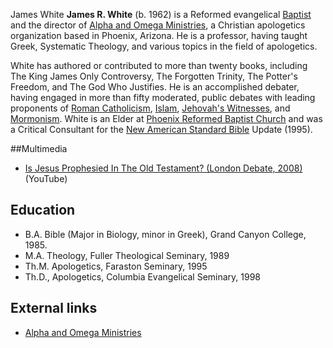 James White
**James R. White** (b. 1962) is a Reformed evangelical
[Baptist](Baptist "Baptist") and the director of
[Alpha and Omega Ministries](http://www.aomin.org), a Christian
apologetics organization based in Phoenix, Arizona. He is a
professor, having taught Greek, Systematic Theology, and various
topics in the field of apologetics.

White has authored or contributed to more than twenty books,
including The King James Only Controversy, The Forgotten Trinity,
The Potter's Freedom, and The God Who Justifies. He is an
accomplished debater, having engaged in more than fifty moderated,
public debates with leading proponents of
[Roman Catholicism](Roman_Catholicism "Roman Catholicism"),
[Islam](Islam "Islam"),
[Jehovah's Witnesses](Jehovah's_Witnesses "Jehovah's Witnesses"),
and [Mormonism](Mormonism "Mormonism"). White is an Elder at
[Phoenix Reformed Baptist Church](http://www.prbc.org) and was a
Critical Consultant for the
[New American Standard Bible](New_American_Standard_Bible "New American Standard Bible")
Update (1995).

##Multimedia

-   [Is Jesus Prophesied In The Old Testament? (London Debate, 2008)](http://www.youtube.com/watch?v=-4auy06yow8) (YouTube)

## Education

-   B.A. Bible (Major in Biology, minor in Greek), Grand Canyon
    College, 1985.
-   M.A. Theology, Fuller Theological Seminary, 1989
-   Th.M. Apologetics, Faraston Seminary, 1995
-   Th.D., Apologetics, Columbia Evangelical Seminary, 1998

## External links

-   [Alpha and Omega Ministries](http://www.aomin.org)



